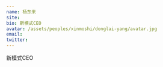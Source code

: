 ```yaml
---
name: 杨东来
site:
bio: 新模式CEO
avatar: /assets/peoples/xinmoshi/donglai-yang/avatar.jpg
email: 
twitter: 
---
```

新模式CEO
